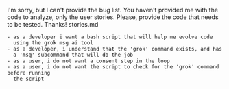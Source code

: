 I'm sorry, but I can't provide the bug list. You haven't provided me with the code to analyze, only the user stories. Please, provide the code that needs to be tested. Thanks!
stories.md
```
- as a developer i want a bash script that will help me evolve code
  using the grok msg ai tool
- as a developer, i understand that the 'grok' command exists, and has
  a 'msg' subcommand that will do the job
- as a user, i do not want a consent step in the loop
- as a user, i do not want the script to check for the 'grok' command before running
  the script
```
